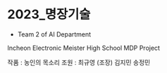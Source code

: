 # 2023_명장기술
- Team 2 of AI Department 
  
Incheon Electronic Meister High School MDP Project

작품 : 농인의 목소리 
조원 : 최규영 (조장)
       김지민
       송정민
